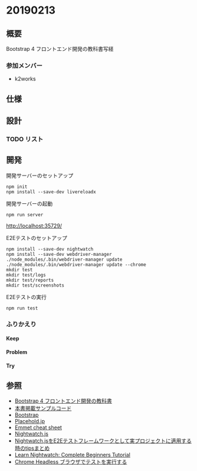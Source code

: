 # 20190213

## 概要

Bootstrap 4 フロントエンド開発の教科書写経

### 参加メンバー

- k2works

## 仕様

## 設計

### TODO リスト

## 開発

開発サーバーのセットアップ

```
npm init
npm install --save-dev livereloadx
```

開発サーバーの起動
```
npm run server
```
[http://localhost:35729/](http://localhost:35729/)

E2Eテストのセットアップ

```
npm install --save-dev nightwatch
npm install --save-dev webdriver-manager
./node_modules/.bin/webdriver-manager update
./node_modules/.bin/webdriver-manager update --chrome
mkdir test
mkdir test/logs
mkdir test/reports
mkdir test/screenshots
```

E2Eテストの実行
```
npm run test
```

### ふりかえり

#### Keep

#### Problem

#### Try

## 参照
- [Bootstrap 4 フロントエンド開発の教科書](https://gihyo.jp/book/2018/978-4-297-10020-9)
- [本書掲載サンプルコード](https://wings.msn.to/index.php/-/A-07/978-4-297-10020-9/)
- [Bootstrap](https://getbootstrap.com/)
- [Placehold.jp](http://placehold.jp/)
- [Emmet cheat sheet](https://docs.emmet.io/cheat-sheet/)
- [Nightwatch.js](http://nightwatchjs.org/)
- [Nightwatch.jsをE2Eテストフレームワークとして実プロジェクトに適用する時のtipsまとめ](https://blog.mmmcorp.co.jp/blog/2015/09/24/use-nightwatch/)
- [Learn Nightwatch: Complete Beginners Tutorial](https://github.com/dwyl/learn-nightwatch)
- [Chrome Headless ブラウザでテストを実行する](https://dev.oro.com/posts/2017/07/programming/testing-with-headless-chrome/)


